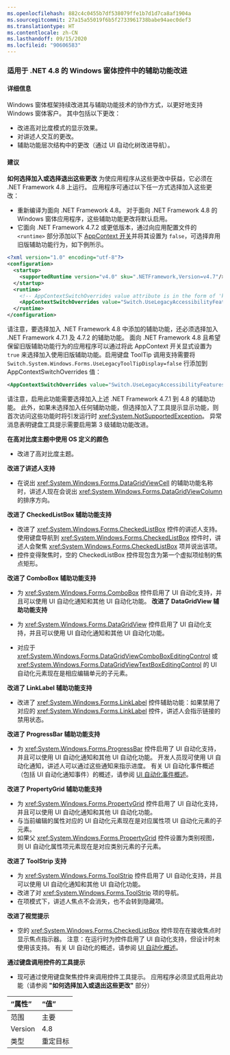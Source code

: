 ```yaml
---
ms.openlocfilehash: 882c4c0455b7df538079ffe1b7d1d7ca8af1904a
ms.sourcegitcommit: 27a15a55019f6b5f2733961738babe94aec0def3
ms.translationtype: HT
ms.contentlocale: zh-CN
ms.lasthandoff: 09/15/2020
ms.locfileid: "90606583"
---
```

### <a name="accessibility-improvements-in-windows-forms-controls-for-net-48"></a>适用于 .NET 4.8 的 Windows 窗体控件中的辅助功能改进

#### <a name="details"></a>详细信息

Windows 窗体框架持续改进其与辅助功能技术的协作方式，以更好地支持 Windows 窗体客户。 其中包括以下更改：

- 改进高对比度模式的显示效果。
- 对讲述人交互的更改。
- 辅助功能层次结构中的更改（通过 UI 自动化树改进导航）。

#### <a name="suggestion"></a>建议

**如何选择加入或选择退出这些更改** 为使应用程序从这些更改中获益，它必须在 .NET Framework 4.8 上运行。 应用程序可通过以下任一方式选择加入这些更改：

- 重新编译为面向 .NET Framework 4.8。 对于面向 .NET Framework 4.8 的 Windows 窗体应用程序，这些辅助功能更改将默认启用。
- 它面向 .NET Framework 4.7.2 或更低版本，通过向应用配置文件的 `<runtime>` 部分添加以下 [AppContext 开关](../../../../docs/framework/configure-apps/file-schema/runtime/appcontextswitchoverrides-element.md)并将其设置为 `false`，可选择弃用旧版辅助功能行为，如下例所示。

```xml
<?xml version="1.0" encoding="utf-8"?>
<configuration>
  <startup>
    <supportedRuntime version="v4.0" sku=".NETFramework,Version=v4.7"/>
  </startup>
  <runtime>
    <!-- AppContextSwitchOverrides value attribute is in the form of 'key1=true/false;key2=true/false  -->
    <AppContextSwitchOverrides value="Switch.UseLegacyAccessibilityFeatures=false;Switch.UseLegacyAccessibilityFeatures.2=false;Switch.UseLegacyAccessibilityFeatures.3=false" />
  </runtime>
</configuration>
```

请注意，要选择加入 .NET Framework 4.8 中添加的辅助功能，还必须选择加入 .NET Framework 4.7.1 及 4.7.2 的辅助功能。 面向 .NET Framework 4.8 且希望保留旧版辅助功能行为的应用程序可以通过将此 AppContext 开关显式设置为 `true` 来选择加入使用旧版辅助功能。启用键盘 ToolTip 调用支持需要将 `Switch.System.Windows.Forms.UseLegacyToolTipDisplay=false` 行添加到 AppContextSwitchOverrides 值：

```xml
<AppContextSwitchOverrides value="Switch.UseLegacyAccessibilityFeatures=false;Switch.UseLegacyAccessibilityFeatures.2=false;Switch.UseLegacyAccessibilityFeatures.3=false;Switch.System.Windows.Forms.UseLegacyToolTipDisplay=false" />
```

请注意，启用此功能需要选择加入上述 .NET Framework 4.7.1 到 4.8 的辅助功能。 此外，如果未选择加入任何辅助功能，但选择加入了工具提示显示功能，则首次访问这些功能时将引发运行时 <xref:System.NotSupportedException>。 异常消息表明键盘工具提示需要启用第 3 级辅助功能改进。

**在高对比度主题中使用 OS 定义的颜色**

- 改进了高对比度主题。

**改进了讲述人支持**

- 在说出 <xref:System.Windows.Forms.DataGridViewCell> 的辅助功能名称时，讲述人现在会说出 <xref:System.Windows.Forms.DataGridViewColumn> 的排序方向。

**改进了 CheckedListBox 辅助功能支持**

- 改进了 <xref:System.Windows.Forms.CheckedListBox> 控件的讲述人支持。 使用键盘导航到 <xref:System.Windows.Forms.CheckedListBox> 控件时，讲述人会聚焦 <xref:System.Windows.Forms.CheckedListBox> 项并说出该项。
- 控件变得聚焦时，空的 CheckedListBox 控件现包含为第一个虚拟项绘制的焦点矩形。

**改进了 ComboBox 辅助功能支持**

- 为 <xref:System.Windows.Forms.ComboBox> 控件启用了 UI 自动化支持，并且可以使用 UI 自动化通知和其他 UI 自动化功能。
**改进了 DataGridView 辅助功能支持**

- 为 <xref:System.Windows.Forms.DataGridView> 控件启用了 UI 自动化支持，并且可以使用 UI 自动化通知和其他 UI 自动化功能。
- 对应于 <xref:System.Windows.Forms.DataGridViewComboBoxEditingControl> 或 <xref:System.Windows.Forms.DataGridViewTextBoxEditingControl> 的 UI 自动化元素现在是相应编辑单元的子元素。

**改进了 LinkLabel 辅助功能支持**

- 改进了 <xref:System.Windows.Forms.LinkLabel> 控件辅助功能：如果禁用了对应的 <xref:System.Windows.Forms.LinkLabel> 控件，讲述人会指示链接的禁用状态。

**改进了 ProgressBar 辅助功能支持**

- 为 <xref:System.Windows.Forms.ProgressBar> 控件启用了 UI 自动化支持，并且可以使用 UI 自动化通知和其他 UI 自动化功能。 开发人员现可使用 UI 自动化通知，讲述人可以通过这些通知来指示进度。
有关 UI 自动化事件概述（包括 UI 自动化通知事件）的概述，请参阅 [UI 自动化事件概述](/windows/desktop/WinAuto/uiauto-eventsoverview)。

**改进了 PropertyGrid 辅助功能支持**

- 为 <xref:System.Windows.Forms.PropertyGrid> 控件启用了 UI 自动化支持，并且可以使用 UI 自动化通知和其他 UI 自动化功能。
- 与当前编辑的属性对应的 UI 自动化元素现在是对应属性项 UI 自动化元素的子元素。
- 如果父 <xref:System.Windows.Forms.PropertyGrid> 控件设置为类别视图，则 UI 自动化属性项元素现在是对应类别元素的子元素。

**改进了 ToolStrip 支持**

- 为 <xref:System.Windows.Forms.ToolStrip> 控件启用了 UI 自动化支持，并且可以使用 UI 自动化通知和其他 UI 自动化功能。
- 改进了对 <xref:System.Windows.Forms.ToolStrip> 项的导航。
- 在项模式下，讲述人焦点不会消失，也不会转到隐藏项。

**改进了视觉提示**

- 空的 <xref:System.Windows.Forms.CheckedListBox> 控件现在在接收焦点时显示焦点指示器。
注意：在运行时为控件启用了 UI 自动化支持，但设计时未使用该支持。 有关 UI 自动化的概述，请参阅 [UI 自动化概述](../../../../docs/framework/ui-automation/ui-automation-overview.md)。

**通过键盘调用控件的工具提示**

- 现可通过使用键盘聚焦控件来调用控件工具提示。 应用程序必须显式启用此功能（请参阅 **&quot;如何选择加入或退出这些更改&quot;** 部分）

| “属性”    | “值”       |
|:--------|:------------|
| 范围   | 主要       |
| Version | 4.8         |
| 类型    | 重定目标 |
